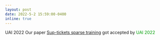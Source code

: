 ```yaml
---
layout: post
date: 2022-5-2 15:59:00-0400
inline: true
---
```


<span class="badge-flag" data-conf="publication">UAI 2022</span>   Our paper [Sup-tickets sparse training](https://arxiv.org/abs/2205.15322) got accepted by <font color=009f06>UAI 2022</font>

